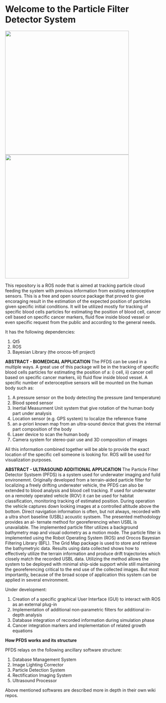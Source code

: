 # Welcome to the Particle Filter Detector System
<div>
<img align="center" src="https://user-images.githubusercontent.com/55800613/79771851-602b2b00-82fd-11ea-98ba-a53b54eeb381.png" width="400" height="400">
<img align="center" src="https://user-images.githubusercontent.com/55800613/79771949-7cc76300-82fd-11ea-9a92-719507dcde5d.png" width="400" height="400">
</div>


This repository is a ROS node that is aimed at tracking particle cloud feeding the system with previous information from existing exteroceptive sensors. This is a free and open source package that proved to give encoraging result in the estimation of the expected position of particles given specific initial conditions. 
It will be utilized mostly for tracking of specific blood cells particles for estimating the position of blood cell, cancer cell based on specific cancer markers, fluid flow inside blood vessel or even specific request from the public and according to the general needs.

It has the following dependencies:
1. Qt5 
2. ROS
3. Bayesian Library (the orocos-bfl project)

**ABSTRACT - BIOMEDICAL APPLICATION**
The PFDS can be used in a multiple ways. A great use of this package will be in the tracking of specific blood cells particles for estimating the position of a: i) cell, ii) cancer cell based on specific cancer markers, iii) fluid flow inside blood vessel. A specific number of exteroceptive sensors will be mounted on the human body such as:
1. A pressure sensor on the body detecting the pressure (and temperature)
2. Blood speed sensor
3. Inertial Measurment Unit system that give rotation of the human body part under analysis
4. Location sensor (e.g. GPS system) to localize the reference frame
5. an a-priori known map from an ultra-sound device that gives the internal part composition of the body
6. Laser device to scan the human body
7. Camera system for stereo-pair use and 3D composition of images

All this information combined together will be able to provide the exact location of the specific cell someone is looking for. ROS will be used for visualization purposes.


**ABSTRACT - ULTRASOUND ADDITIONAL APPLICATION**
The Particle Filter Detector Systsem (PFDS) is a system used for underwater imaging and fuild environemnt. 
Originally developed from a terrain-aided particle filter for localizing a freely drifting  underwater  vehicle, the PFDS can also be extended to blood analysis and blood cell tracking.
If used for underwater on a remotely operated vehicle (ROV) it can be used for habitat  classification,  monitoring tracking of estimated position. During  operation  the vehicle captures down looking images at a controlled altitude above the bottom. Direct navigation information is often, but not always, recorded with a ultra short
baseline  (USBL)  acoustic  systsem. The  presented  methodology  provides  an  al-
ternate method for georeferencing when USBL is unavailable.  The implemented
particle filter utilizes a background bathymetry map and visual odometry as a motion mode.  The particle filter is implemented using the Robot Operating System (ROS) and Orocos Bayesian Filtering Library (BFL). The Grid Map package is used to store and retrieve the bathymetryic data.  Results using data collected shows how to effectively utilize the terrain information and produce drift trajectories which closely match the recorded USBL data. Utilizing the method allows the system to be deployed with minimal ship-side support while still maintaining the georeferencing critical to the end use of the collected images. But most importantly, because of the broad scope of application this system can be applied in several environment.

Under development:
1. Creation of a specific graphical User Interface (GUI) to interact with ROS as an external plug-in
2. Implementation of additional non-parametric filters for additional in-depth analysis
3. Database integration of recorded information during simulation phase
4. Cancer integration markers and implementation of related growth equations

**How PFDS works and its structure**

PFDS relays on the following ancillary software structure:

1) Database Management System
2) Image Lighting Corrector
3) Particle Detection System
4) Rectification Imaging System
5) Ultrasound Processor

Above mentioned softwares are described more in depth in their own wiki repos.
